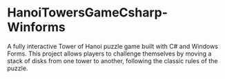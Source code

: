 # HanoiTowersGameCsharp-Winforms
A fully interactive Tower of Hanoi puzzle game built with C# and Windows Forms. This project allows players to challenge themselves by moving a stack of disks from one tower to another, following the classic rules of the puzzle.
